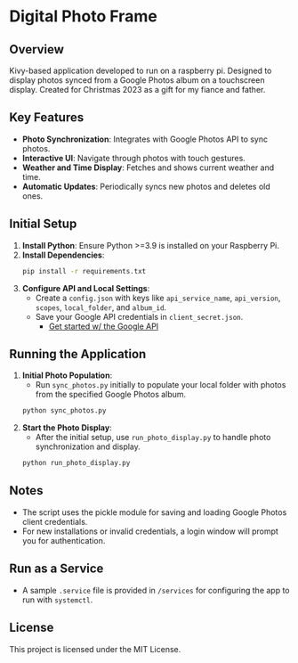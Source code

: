 # Digital Photo Frame

## Overview
Kivy-based application developed to run on a raspberry pi. Designed to display photos synced from a Google Photos album on a touchscreen display. Created for Christmas 2023 as a gift for my fiance and father.

## Key Features
- **Photo Synchronization**: Integrates with Google Photos API to sync photos.
- **Interactive UI**: Navigate through photos with touch gestures.
- **Weather and Time Display**: Fetches and shows current weather and time.
- **Automatic Updates**: Periodically syncs new photos and deletes old ones.

## Initial Setup
1. **Install Python**: Ensure Python >=3.9 is installed on your Raspberry Pi.
2. **Install Dependencies**:
   ```bash
   pip install -r requirements.txt
   ```
3. **Configure API and Local Settings**:
   - Create a `config.json` with keys like `api_service_name`, `api_version`, `scopes`, `local_folder`, and `album_id`.
   - Save your Google API credentials in `client_secret.json`.
     - [Get started w/ the Google API](https://developers.google.com/photos/library/guides/get-started)

## Running the Application
1. **Initial Photo Population**:
   - Run `sync_photos.py` initially to populate your local folder with photos from the specified Google Photos album.
   ```bash
   python sync_photos.py
   ```
2. **Start the Photo Display**:
   - After the initial setup, use `run_photo_display.py` to handle photo synchronization and display.
   ```bash
   python run_photo_display.py
   ```

## Notes
- The script uses the pickle module for saving and loading Google Photos client credentials.
- For new installations or invalid credentials, a login window will prompt you for authentication.

## Run as a Service
- A sample `.service` file is provided in `/services` for configuring the app to run with `systemctl`.

## License
This project is licensed under the MIT License.